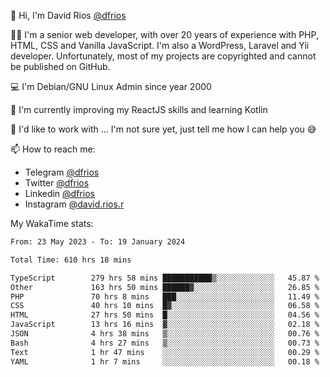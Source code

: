 👋 Hi, I'm David Rios [@dfrios](https://github.com/dfrios)

👨‍💻 I'm a senior web developer, with over 20 years of experience with PHP, HTML, CSS and Vanilla JavaScript. I'm also a WordPress, Laravel and Yii developer. Unfortunately, most of my projects are copyrighted and cannot be published on GitHub.

💻 I'm Debian/GNU Linux Admin since year 2000

🌱 I'm currently improving my ReactJS skills and learning Kotlin

💞️ I'd like to work with ... I'm not sure yet, just tell me how I can help you 😅


📫 How to reach me:
* Telegram [@dfrios](https://t.me/dfrios)
* Twitter [@dfrios](https://twitter.com/dfrios)
* Linkedin [@dfrios](https://linkedin.com/in/dfrios)
* Instagram [@david.rios.r](https://instagram.com/david.rios.r)



My WakaTime stats:
<!--START_SECTION:waka-->

```txt
From: 23 May 2023 - To: 19 January 2024

Total Time: 610 hrs 18 mins

TypeScript        279 hrs 58 mins ███████████▒░░░░░░░░░░░░░   45.87 %
Other             163 hrs 50 mins ██████▓░░░░░░░░░░░░░░░░░░   26.85 %
PHP               70 hrs 8 mins   ███░░░░░░░░░░░░░░░░░░░░░░   11.49 %
CSS               40 hrs 10 mins  █▓░░░░░░░░░░░░░░░░░░░░░░░   06.58 %
HTML              27 hrs 50 mins  █░░░░░░░░░░░░░░░░░░░░░░░░   04.56 %
JavaScript        13 hrs 16 mins  ▓░░░░░░░░░░░░░░░░░░░░░░░░   02.18 %
JSON              4 hrs 38 mins   ▒░░░░░░░░░░░░░░░░░░░░░░░░   00.76 %
Bash              4 hrs 27 mins   ▒░░░░░░░░░░░░░░░░░░░░░░░░   00.73 %
Text              1 hr 47 mins    ░░░░░░░░░░░░░░░░░░░░░░░░░   00.29 %
YAML              1 hr 7 mins     ░░░░░░░░░░░░░░░░░░░░░░░░░   00.18 %
```

<!--END_SECTION:waka-->
